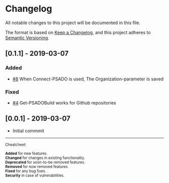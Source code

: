 # Changelog
All notable changes to this project will be documented in this file.

The format is based on [Keep a Changelog](https://keepachangelog.com/en/1.0.0/),
and this project adheres to [Semantic Versioning](https://semver.org/spec/v2.0.0.html).

## [0.1.1] - 2019-03-07

### Added
- [#8](https://github.com/Ba4bes/PSAzureDevOps/issues/8) When Connect-PSADO is used, The Organization-parameter is saved

### Fixed
- [#4](https://github.com/Ba4bes/PSAzureDevOps/issues/4) Get-PSADOBuild works for Github repositories

## [0.0.1] - 2019-03-07

- Initial commmit


---

<small>Cheatcheet:

**Added** for new features.  
**Changed** for changes in existing functionality.  
**Deprecated** for soon-to-be removed features.  
**Removed** for now removed features.  
**Fixed** for any bug fixes.  
**Security** in case of vulnerabilities.